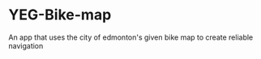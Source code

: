 # YEG-Bike-map
An app that uses the city of edmonton's given bike map to create reliable navigation
